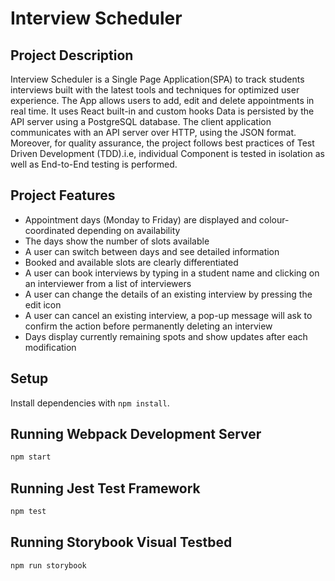# Interview Scheduler
## Project Description

Interview Scheduler is a Single Page Application(SPA) to track students interviews built with the latest tools and techniques for optimized user experience.
The App allows users to add, edit and delete appointments in real time. It uses  React built-in and custom hooks
Data is persisted by the API server using a PostgreSQL database. The client application communicates with an API server over HTTP, using the JSON format.
Moreover, for quality assurance, the project follows best practices of Test Driven Development (TDD).i.e, individual Component is tested in isolation as well as End-to-End testing is performed.

## Project Features
- Appointment days (Monday to Friday) are displayed and colour-coordinated depending on availability
- The days show the number of slots available
- A user can switch between days and see detailed information
- Booked and available slots are clearly differentiated
- A user can book interviews by typing in a student name and clicking on an interviewer from a list of interviewers
- A user can change the details of an existing interview by pressing the edit icon
- A user can cancel an existing interview, a pop-up message will ask to confirm the action before permanently deleting an interview
- Days display currently remaining spots and show updates after each modification

## Setup

Install dependencies with `npm install`.

## Running Webpack Development Server

```sh
npm start
```

## Running Jest Test Framework

```sh
npm test
```

## Running Storybook Visual Testbed

```sh
npm run storybook
```
